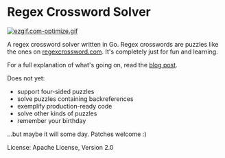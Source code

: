 Regex Crossword Solver
======================

[![ezgif.com-optimize.gif](https://d23f6h5jpj26xu.cloudfront.net/mm0bqljwaihrg_small.gif)](http://img.svbtle.com/mm0bqljwaihrg.gif)

A regex crossword solver written in Go. Regex crosswords are puzzles like the ones on [regexcrossword.com](http://regexcrossword.com/). It's completely just for fun and learning.

For a full explanation of what's going on, read the [blog post](http://herman.asia/solving-regex-crosswords-with-go).

Does not yet:
 - support four-sided puzzles
 - solve puzzles containing backreferences
 - exemplify production-ready code
 - solve other kinds of puzzles
 - remember your birthday

...but maybe it will some day. Patches welcome :)

License: Apache License, Version 2.0

